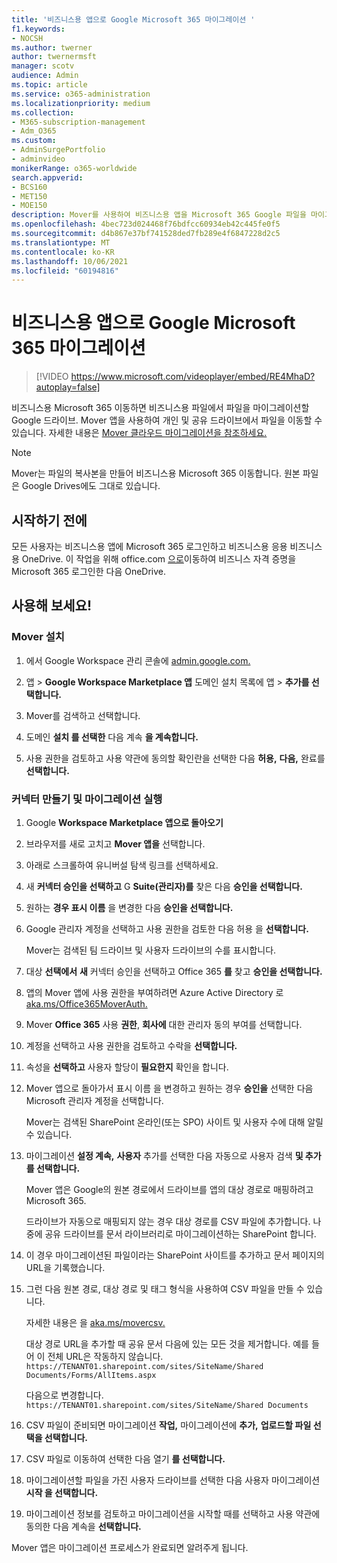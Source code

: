 ```yaml
---
title: '비즈니스용 앱으로 Google Microsoft 365 마이그레이션 '
f1.keywords:
- NOCSH
ms.author: twerner
author: twernermsft
manager: scotv
audience: Admin
ms.topic: article
ms.service: o365-administration
ms.localizationpriority: medium
ms.collection:
- M365-subscription-management
- Adm_O365
ms.custom:
- AdminSurgePortfolio
- adminvideo
monikerRange: o365-worldwide
search.appverid:
- BCS160
- MET150
- MOE150
description: Mover를 사용하여 비즈니스용 앱을 Microsoft 365 Google 파일을 마이그레이션하는 방법을 학습합니다.
ms.openlocfilehash: 4bec723d024468f76bdfcc60934eb42c445fe0f5
ms.sourcegitcommit: d4b867e37bf741528ded7fb289e4f6847228d2c5
ms.translationtype: MT
ms.contentlocale: ko-KR
ms.lasthandoff: 10/06/2021
ms.locfileid: "60194816"
---
```

# <a name="migrate-google-files-to-microsoft-365-for-business"></a>비즈니스용 앱으로 Google Microsoft 365 마이그레이션 

> [!VIDEO https://www.microsoft.com/videoplayer/embed/RE4MhaD?autoplay=false]

비즈니스용 Microsoft 365 이동하면 비즈니스용 파일에서 파일을 마이그레이션할 Google 드라이브. Mover 앱을 사용하여 개인 및 공유 드라이브에서 파일을 이동할 수 있습니다. 자세한 내용은 [Mover 클라우드 마이그레이션을 참조하세요.](/sharepointmigration/mover-plan-migration)

> [!NOTE]
> Mover는 파일의 복사본을 만들어 비즈니스용 Microsoft 365 이동합니다. 원본 파일은 Google Drives에도 그대로 있습니다.

## <a name="before-you-start"></a>시작하기 전에

모든 사용자는 비즈니스용 앱에 Microsoft 365 로그인하고 비즈니스용 응용 비즈니스용 OneDrive. 이 작업을 위해 office.com [으로](https://office.com)이동하여 비즈니스 자격 증명을 Microsoft 365 로그인한 다음 OneDrive.

## <a name="try-it"></a>사용해 보세요!

### <a name="install-mover"></a>Mover 설치

1. 에서 Google Workspace 관리 콘솔에 [admin.google.com.](https://admin.google.com)

1. 앱   >  **Google Workspace Marketplace 앱** 도메인 설치 목록에 앱  >  **추가를 선택합니다.**

1. Mover를 검색하고 선택합니다.

1. 도메인 **설치 를 선택한** 다음 계속 **을 계속합니다.**

1. 사용 권한을 검토하고 사용 약관에 동의할 확인란을 선택한 다음 **허용,** **다음,** 완료를 **선택합니다.**

### <a name="create-connectors-and-run-the-migration"></a>커넥터 만들기 및 마이그레이션 실행

1. Google **Workspace Marketplace 앱으로 돌아오기**
1. 브라우저를 새로 고치고 **Mover 앱을** 선택합니다.
1. 아래로 스크롤하여 유니버설 탐색 링크를 선택하세요.
1. 새 **커넥터 승인을 선택하고** G **Suite(관리자)를** 찾은 다음 **승인을 선택합니다.**
1. 원하는 **경우 표시 이름** 을 변경한 다음 **승인을 선택합니다.**
1. Google 관리자 계정을 선택하고 사용 권한을 검토한 다음 허용 을 **선택합니다.**

    Mover는 검색된 팀 드라이브 및 사용자 드라이브의 수를 표시합니다. 

1. 대상 **선택에서** **새** 커넥터 승인을 선택하고 Office 365 **를** 찾고 **승인을 선택합니다.**
1. 앱의 Mover 앱에 사용 권한을 부여하려면 Azure Active Directory 로 [aka.ms/Office365MoverAuth.](https://aka.ms/Office365MoverAuth)
1. Mover **Office 365** 사용 **권한**, **회사에** 대한 관리자 동의 부여를 선택합니다.
1. 계정을 선택하고 사용 권한을 검토하고 수락을 **선택합니다.**
1. 속성을 **선택하고** 사용자 할당이 **필요한지** 확인을 합니다.
1. Mover 앱으로 돌아가서 표시 이름 을 변경하고 원하는 경우 **승인을** 선택한 다음 Microsoft 관리자 계정을 선택합니다.

    Mover는 검색된 SharePoint 온라인(또는 SPO) 사이트 및 사용자 수에 대해 알릴 수 있습니다.
1. 마이그레이션 **설정 계속,** **사용자** 추가를 선택한 다음 자동으로 사용자 검색 **및 추가를 선택합니다.**

    Mover 앱은 Google의 원본 경로에서 드라이브를 앱의 대상 경로로 매핑하려고 Microsoft 365. 

    드라이브가 자동으로 매핑되지 않는 경우 대상 경로를 CSV 파일에 추가합니다. 나중에 공유 드라이브를 문서 라이브러리로 마이그레이션하는 SharePoint 합니다. 

1. 이 경우 마이그레이션된 파일이라는 SharePoint 사이트를 추가하고 문서 페이지의 URL을 기록했습니다. 
1. 그런 다음 원본 경로, 대상 경로 및 태그 형식을 사용하여 CSV 파일을 만들 수 있습니다. 

    자세한 내용은 을 [aka.ms/movercsv.](/sharepointmigration/mover-create-migration-csv)

    대상 경로 URL을 추가할 때 공유 문서 다음에 있는 모든 것을 제거합니다. 예를 들어 이 전체 URL은 작동하지 않습니다. `https://TENANT01.sharepoint.com/sites/SiteName/Shared Documents/Forms/AllItems.aspx`

    다음으로 변경합니다. `https://TENANT01.sharepoint.com/sites/SiteName/Shared Documents`

1. CSV 파일이 준비되면 마이그레이션 **작업,** 마이그레이션에 **추가,** **업로드할 파일 선택을 선택합니다.**
1. CSV 파일로 이동하여 선택한 다음 열기 **를 선택합니다.**
1. 마이그레이션할 파일을 가진 사용자 드라이브를 선택한 다음 사용자 마이그레이션 **시작 을 선택합니다.**
1. 마이그레이션 정보를 검토하고 마이그레이션을 시작할 때를 선택하고 사용 약관에 동의한 다음 계속을 **선택합니다.**

Mover 앱은 마이그레이션 프로세스가 완료되면 알려주게 됩니다.